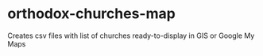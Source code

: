 # orthodox-churches-map
Creates csv files with list of churches ready-to-display in GIS or Google My Maps
